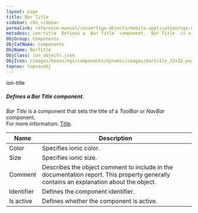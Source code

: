 ```yaml
---
layout: page
title: Bar Title
sidebar: c8o_sidebar
permalink: reference-manual/convertigo-objects/mobile-application/ngx-components/components/bar-title/
metadesc: ion-title  Defines a  Bar Title  component.  Bar Title  is a component that sets the title of a  ToolBar  or  NavBar  component.  For more information
ObjGroup: Components
ObjCatName: components
ObjName: BarTitle
ObjClass: ion_objects.json
ObjIcon: /images/beans/ngx/components/dynamic/images/bartitle_32x32.png
topnav: topnavobj
---
```

ion-title<br/>

##### Defines a <i>Bar Title</i> component.<br/>
<i>Bar Title</i> is a component that sets the title of a <i>ToolBar</i> or <i>NavBar</i> component.<br/>
 For more information: <a href='https://ionic-docs-o31kiyk8l-ionic1.vercel.app/docs/api/title'>Title</a>.

Name | Description 
--- | ---
Color | Specifies ionic color.
Size | Specifies ionic size.
Comment | Describes the object comment to include in the documentation report.  This property generally contains an explanation about the object. 
Identifier | Defines the component identifier.  
Is active | Defines whether the component is active. 

